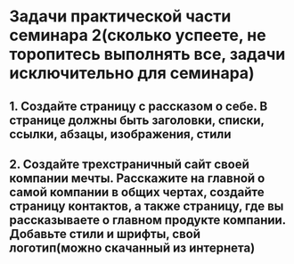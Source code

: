 # Задачи практической части семинара 2(сколько успеете, не торопитесь выполнять все, задачи исключительно для семинара)

## 1. Создайте страницу с рассказом о себе. В странице должны быть заголовки, списки, ссылки, абзацы, изображения, стили


## 2. Создайте трехстраничный сайт своей компании мечты. Расскажите на главной о самой компании в общих чертах, создайте страницу контактов, а также страницу, где вы рассказываете о главном продукте компании. Добавьте стили и шрифты, свой логотип(можно скачанный из интернета)
